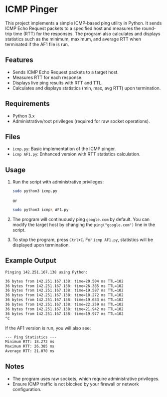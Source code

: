 # ICMP Pinger

This project implements a simple ICMP-based ping utility in Python. It sends ICMP Echo Request packets to a specified host and measures the round-trip time (RTT) for the responses. The program also calculates and displays statistics such as the minimum, maximum, and average RTT when terminated if the AF1 file is run.

## Features

- Sends ICMP Echo Request packets to a target host.
- Measures RTT for each response.
- Displays live ping results with RTT and TTL.
- Calculates and displays statistics (min, max, avg RTT) upon termination.

## Requirements

- Python 3.x
- Administrative/root privileges (required for raw socket operations).

## Files

- `icmp.py`: Basic implementation of the ICMP pinger.
- `icmp AF1.py`: Enhanced version with RTT statistics calculation.

## Usage

1. Run the script with administrative privileges:

   ```bash
   sudo python3 icmp.py
   ```

   or

   ```bash
   sudo python3 icmp\ AF1.py
   ```

2. The program will continuously ping `google.com` by default. You can modify the target host by changing the `ping("google.com")` line in the script.

3. To stop the program, press `Ctrl+C`. For `icmp AF1.py`, statistics will be displayed upon termination.

## Example Output

```txt
Pinging 142.251.167.138 using Python:

36 bytes from 142.251.167.138: time=20.504 ms TTL=102
36 bytes from 142.251.167.138: time=26.385 ms TTL=102
36 bytes from 142.251.167.138: time=19.587 ms TTL=102
36 bytes from 142.251.167.138: time=18.272 ms TTL=102
36 bytes from 142.251.167.138: time=19.633 ms TTL=102
36 bytes from 142.251.167.138: time=22.259 ms TTL=102
36 bytes from 142.251.167.138: time=21.942 ms TTL=102
36 bytes from 142.251.167.138: time=19.977 ms TTL=102
^C
```

If the AF1 version is run, you will also see:

```txt
--- Ping Statistics ---
Minimum RTT: 18.272 ms
Maximum RTT: 26.385 ms
Average RTT: 21.070 ms
```

## Notes

- The program uses raw sockets, which require administrative privileges.
- Ensure ICMP traffic is not blocked by your firewall or network configuration.